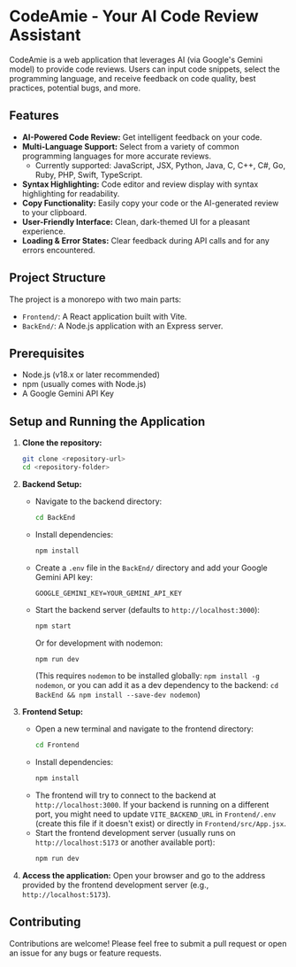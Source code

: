 # CodeAmie - Your AI Code Review Assistant

CodeAmie is a web application that leverages AI (via Google's Gemini model) to provide code reviews. Users can input code snippets, select the programming language, and receive feedback on code quality, best practices, potential bugs, and more.

## Features

*   **AI-Powered Code Review:** Get intelligent feedback on your code.
*   **Multi-Language Support:** Select from a variety of common programming languages for more accurate reviews.
    *   Currently supported: JavaScript, JSX, Python, Java, C, C++, C#, Go, Ruby, PHP, Swift, TypeScript.
*   **Syntax Highlighting:** Code editor and review display with syntax highlighting for readability.
*   **Copy Functionality:** Easily copy your code or the AI-generated review to your clipboard.
*   **User-Friendly Interface:** Clean, dark-themed UI for a pleasant experience.
*   **Loading & Error States:** Clear feedback during API calls and for any errors encountered.

## Project Structure

The project is a monorepo with two main parts:

*   `Frontend/`: A React application built with Vite.
*   `BackEnd/`: A Node.js application with an Express server.

## Prerequisites

*   Node.js (v18.x or later recommended)
*   npm (usually comes with Node.js)
*   A Google Gemini API Key

## Setup and Running the Application

1.  **Clone the repository:**
    ```bash
    git clone <repository-url>
    cd <repository-folder>
    ```

2.  **Backend Setup:**
    *   Navigate to the backend directory:
        ```bash
        cd BackEnd
        ```
    *   Install dependencies:
        ```bash
        npm install
        ```
    *   Create a `.env` file in the `BackEnd/` directory and add your Google Gemini API key:
        ```
        GOOGLE_GEMINI_KEY=YOUR_GEMINI_API_KEY
        ```
    *   Start the backend server (defaults to `http://localhost:3000`):
        ```bash
        npm start
        ```
        Or for development with nodemon:
        ```bash
        npm run dev
        ```
        (This requires `nodemon` to be installed globally: `npm install -g nodemon`, or you can add it as a dev dependency to the backend: `cd BackEnd && npm install --save-dev nodemon`)


3.  **Frontend Setup:**
    *   Open a new terminal and navigate to the frontend directory:
        ```bash
        cd Frontend
        ```
    *   Install dependencies:
        ```bash
        npm install
        ```
    *   The frontend will try to connect to the backend at `http://localhost:3000`. If your backend is running on a different port, you might need to update `VITE_BACKEND_URL` in `Frontend/.env` (create this file if it doesn't exist) or directly in `Frontend/src/App.jsx`.
    *   Start the frontend development server (usually runs on `http://localhost:5173` or another available port):
        ```bash
        npm run dev
        ```

4.  **Access the application:**
    Open your browser and go to the address provided by the frontend development server (e.g., `http://localhost:5173`).

## Contributing

Contributions are welcome! Please feel free to submit a pull request or open an issue for any bugs or feature requests.